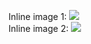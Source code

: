 Inline image 1: ![](/images/2015/06/12/image1.png)  
Inline image 2: ![](/images/2015/06/12/image2.png)  